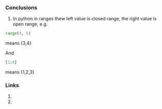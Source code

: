 ### Conclusions 
1. In python in ranges thew left value is closed range, the right value is open
range, e.g.
```python
range(3, 5)
```
means {3,4}

And
```python
[1:4]
```
means {1,2,3}

### Links
1. 
2. 
